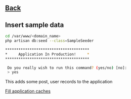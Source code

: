 ## [Back](../README.md)

## Insert sample data

```bash
cd /var/www/<domain_name>
php artisan db:seed --class=SampleSeeder

**************************************
*     Application In Production!     *
**************************************

 Do you really wish to run this command? (yes/no) [no]:
 > yes
```

This adds some post, user records to the application

[Fill application caches](artisan_cache.md)
